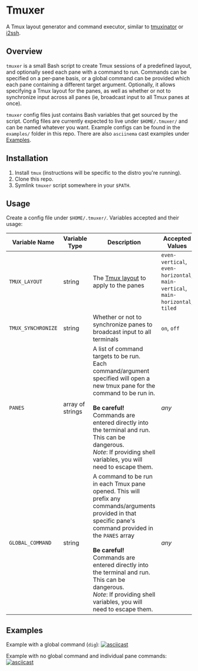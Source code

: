 # Tmuxer
A Tmux layout generator and command executor, similar to [tmuxinator](https://github.com/tmuxinator/tmuxinator) or [i2ssh](https://github.com/mbruggmann/i2ssh).

## Overview
`tmuxer` is a small Bash script to create Tmux sessions of a predefined layout, and optionally seed each pane with a command to run. Commands can be specified on a per-pane basis, or a global command can be provided which each pane containing a different target argument. Optionally, it allows specifying a Tmux layout for the panes, as well as whether or not to synchronize input across all panes (ie, broadcast input to all Tmux panes at once).

`tmuxer` config files just contains Bash variables that get sourced by the script. Config files are currently expected to live under `$HOME/.tmuxer/` and can be named whatever you want. Example configs can be found in the `examples/` folder in this repo. There are also `asciinema` cast examples under [Examples](#Examples).

## Installation
1. Install `tmux` (instructions will be specific to the distro you're running).
2. Clone this repo.
3. Symlink `tmuxer` script somewhere in your `$PATH`.

## Usage
Create a config file under `$HOME/.tmuxer/`. Variables accepted and their usage:

| Variable Name | Variable Type | Description | Accepted Values | Default Value |
| --- | --- | --- | --- | --- |
| `TMUX_LAYOUT` | string | The [Tmux layout](https://leanpub.com/the-tao-of-tmux/read#window-layouts) to apply to the panes | `even-vertical`, `even-horizontal`, `main-vertical`, `main-horizontal`, `tiled` | `tiled` |
| `TMUX_SYNCHRONIZE` | string | Whether or not to synchronize panes to broadcast input to all terminals | `on`, `off` | `on` |
| `PANES` | array of strings | A list of command targets to be run. Each command/argument specified will open a new tmux pane for the command to be run in. <br><br>**Be careful!** Commands are entered directly into the terminal and run. This can be dangerous. <br>*Note*: If providing shell variables, you will need to escape them.  | _any_ | _empty array_ |
| `GLOBAL_COMMAND` | string | A command to be run in each Tmux pane opened. This will prefix any commands/arguments provided in that specific pane's command provided in the `PANES` array <br><br>**Be careful!** Commands are entered directly into the terminal and run. This can be dangerous. <br>*Note*: If providing shell variables, you will need to escape them. | _any_ | _empty string_ |

## Examples
Example with a global command (`dig`):
[![asciicast](https://asciinema.org/a/zpvTnqtBpyiFYauARunD0VZCj.png)](https://asciinema.org/a/zpvTnqtBpyiFYauARunD0VZCj)

Example with no global command and individual pane commands:
[![asciicast](https://asciinema.org/a/FM3GkAduszLvvDyTVAFOhqoq7.png)](https://asciinema.org/a/FM3GkAduszLvvDyTVAFOhqoq7)
